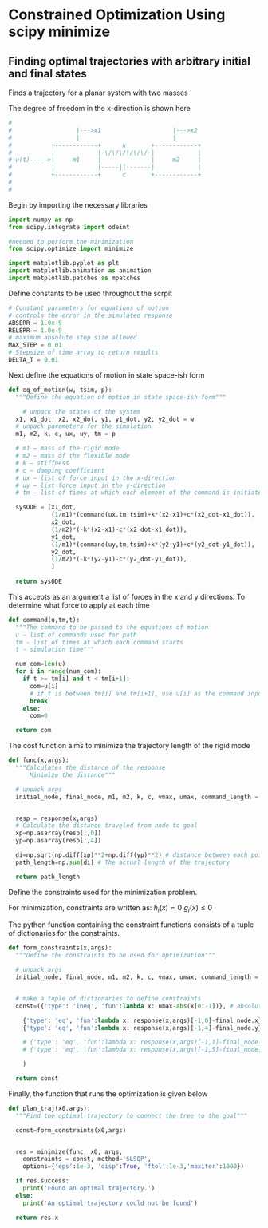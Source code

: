 # Constrained Optimization Using scipy minimize
## Finding optimal trajectories with arbitrary initial and final states


Finds a trajectory for a planar system with two masses

The degree of freedom in the x-direction is shown here
```python
# 
#                  |--->x1                    |--->x2
#                  |                          |
#           +------------+      k       +------------+
#           |            |-\/\/\/\/\/\/-|            |
# u(t)----->|     m1     |              |     m2     |
#           |            |-----||-------|            |
#           +------------+      c       +------------+
# 
#
```


Begin by importing the necessary libraries
```python
import numpy as np
from scipy.integrate import odeint

#needed to perform the minimization
from scipy.optimize import minimize

import matplotlib.pyplot as plt
import matplotlib.animation as animation
import matplotlib.patches as mpatches
```
Define constants to be used throughout the scrpit
```python
# Constant parameters for equations of motion
# controls the error in the simulated response
ABSERR = 1.0e-9
RELERR = 1.0e-9
# maximum absolute step size allowed
MAX_STEP = 0.01
# Stepsize of time array to return results
DELTA_T = 0.01
```

Next define the equations of motion in state space-ish form
```python
def eq_of_motion(w, tsim, p):
  """Define the equation of motion in state space-ish form"""

	# unpack the states of the system
  x1, x1_dot, x2, x2_dot, y1, y1_dot, y2, y2_dot = w
  # unpack parameters for the simulation
  m1, m2, k, c, ux, uy, tm = p

  # m1 – mass of the rigid mode
  # m2 – mass of the flexible mode
  # k – stiffness
  # c – damping coefficient
  # ux – list of force input in the x-direction
  # uy – list force input in the y-direction
  # tm – list of times at which each element of the command is initiated

  sysODE = [x1_dot,
            (1/m1)*(command(ux,tm,tsim)+k*(x2-x1)+c*(x2_dot-x1_dot)),
            x2_dot,
            (1/m2)*(-k*(x2-x1)-c*(x2_dot-x1_dot)),
            y1_dot,
            (1/m1)*(command(uy,tm,tsim)+k*(y2-y1)+c*(y2_dot-y1_dot)),
            y2_dot,
            (1/m2)*(-k*(y2-y1)-c*(y2_dot-y1_dot)),
            ]
    
  return sysODE
```

This accepts as an argument a list of forces in the x and y directions. To determine what force to apply at each time
```python
def command(u,tm,t):
  """The command to be passed to the equations of motion 
  u - list of commands used for path 
  tm - list of times at which each command starts
  t - simulation time"""

  num_com=len(u)
  for i in range(num_com):
    if t >= tm[i] and t < tm[i+1]:
      com=u[i]
      # if t is between tm[i] and tm[i+1], use u[i] as the command input
      break
    else:
      com=0

  return com
```

The cost function aims to minimize the trajectory length of the rigid mode
```python
def func(x,args):
  """Calculates the distance of the response
      Minimize the distance"""

  # unpack args
  initial_node, final_node, m1, m2, k, c, vmax, umax, command_length = args


  resp = response(x,args)
  # Calculate the distance traveled from node to goal
  xp=np.asarray(resp[:,0])
  yp=np.asarray(resp[:,4])

  di=np.sqrt(np.diff(xp)**2+np.diff(yp)**2) # distance between each point on path
  path_length=np.sum(di) # The actual length of the trajectory

  return path_length
```

Define the constraints used for the minimization problem.

For minimization, constraints are written as:
$h_{i}(x)=0$
$g_{i}(x)\leq 0$

The python function containing the constraint functions consists of a tuple of dictionaries for the constraints.

```python
def form_constraints(x,args):
  """Define the constraints to be used for optimization"""

  # unpack args
  initial_node, final_node, m1, m2, k, c, vmax, umax, command_length = args


  # make a tuple of dictionaries to define constraints
  const=({'type': 'ineq', 'fun':lambda x: umax-abs(x[0:-1])}, # absolute value input must be less than maximum allowable input

    {'type': 'eq', 'fun':lambda x: response(x,args)[-1,0]-final_node.x}, # last coordinate of trajectory must reach goal
    {'type': 'eq', 'fun':lambda x: response(x,args)[-1,4]-final_node.y},

    # {'type': 'eq', 'fun':lambda x: response(x,args)[-1,1]-final_node.x_dot},
    # {'type': 'eq', 'fun':lambda x: response(x,args)[-1,5]-final_node.y_dot},

    )

  return const
```

Finally, the function that runs the optimization is given below
```python
def plan_traj(x0,args):
  """Find the optimal trajectory to connect the tree to the goal"""

  const=form_constraints(x0,args)


  res = minimize(func, x0, args,
    constraints = const, method='SLSQP', 
    options={'eps':1e-3, 'disp':True, 'ftol':1e-3,'maxiter':1000})

  if res.success:
    print('Found an optimal trajectory.')
  else:
    print('An optimal trajectory could not be found')

  return res.x
```




